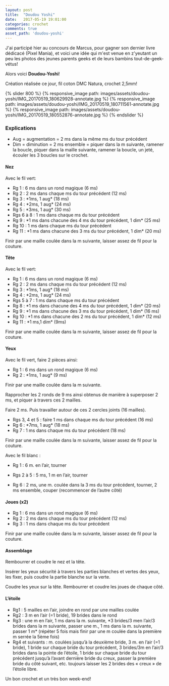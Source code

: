 ```yaml
---
layout: post
title:  "Doudou Yoshi"
date:   2017-05-19 19:01:00
categories: crochet
comments: true
asset_path: 'doudou-yoshi'
---
```


J'ai participé hier au concours de Marcus, pour gagner son dernier livre dédicacé (Pixel Mania), et voici une idée qui m'est venue en z'yeutant un peu les photos des jeunes parents geeks et de leurs bambins tout-de-geek-vétus!

Alors voici **Doudou-Yoshi**!

Création réalisée ce jour, fil coton DMC Natura, crochet 2,5mm!

{% slider 800 %}
{% responsive_image path: images/assets/doudou-yoshi/IMG_20170519_180629928-annotate.jpg %}
{% responsive_image path: images/assets/doudou-yoshi/IMG_20170519_180711561-annotate.jpg %}
{% responsive_image path: images/assets/doudou-yoshi/IMG_20170519_180552876-annotate.jpg %}
{% endslider %}

### Explications

* Aug = augmentation = 2 ms dans la même ms du tour précédent
* Dim = diminution = 2 ms ensemble = piquer dans la m suivante, ramener la boucle, piquer dans la maille suivante, ramener la boucle, un jeté, écouler les 3 boucles sur le crochet.

#### Nez

Avec le fil vert:
* Rg 1 : 6 ms dans un rond magique (6 ms)
* Rg 2 : 2 ms dans chaque ms du tour précédent (12 ms)
* Rg 3 : \*1ms, 1 aug\* (18 ms)
* Rg 4 : \*2ms, 1 aug\* (24 ms)
* Rg 5 : \*3ms, 1 aug\* (30 ms)
* Rgs 6 à 8 : 1 ms dans chaque ms du tour précédent
* Rg 9 : \*1 ms dans chacune des 4 ms du tour précédent, 1 dim\* (25 ms)
* Rg 10 : 1 ms dans chaque ms du tour précédent
* Rg 11 : \*1 ms dans chacune des 3 ms du tour précédent, 1 dim\* (20 ms)

Finir par une maille coulée dans la m suivante, laisser assez de fil pour la couture.

#### Tête

Avec le fil vert:
* Rg 1 : 6 ms dans un rond magique (6 ms)
* Rg 2 : 2 ms dans chaque ms du tour précédent (12 ms)
* Rg 3 : \*1ms, 1 aug\* (18 ms)
* Rg 4 : \*2ms, 1 aug\* (24 ms)
* Rgs 5 à 7 : 1 ms dans chaque ms du tour précédent
* Rg 8 : \*1 ms dans chacune des 4 ms du tour précédent, 1 dim\* (20 ms)
* Rg 9 : \*1 ms dans chacune des 3 ms du tour précédent, 1 dim\* (16 ms)
* Rg 10 : \*1 ms dans chacune des 2 ms du tour précédent, 1 dim\* (12 ms)
* Rg 11 : \*1 ms,1 dim\* (9ms)

Finir par une maille coulée dans la m suivante, laisser assez de fil pour la couture.

#### Yeux 

Avec le fil vert, faire 2 pièces ainsi:
* Rg 1 : 6 ms dans un rond magique (6 ms)
* Rg 2 : \*1ms, 1 aug\* (9 ms)

Finir par une maille coulée dans la m suivante.

Rapprocher les 2 ronds de 9 ms ainsi obtenus de manière à superposer 2 ms, et piquer à travers ces 2 mailles.

Faire 2 ms. Puis travailler autour de ces 2 cercles joints (16 mailles).
* Rgs 3, 4 et 5 : faire 1 ms dans chaque ms du tour précédent (16 ms)
* Rg 6 : \*7ms, 1 aug\* (18 ms)
* Rg 7 : 1 ms dans chaque ms du tour précédent (18 ms)

Finir par une maille coulée dans la m suivante, laisser assez de fil pour la couture.

Avec le fil blanc :
* Rg 1 : 6 m. en l’air, tourner
* Rgs 2 à 5 : 5 ms, 1 m en l’air, tourner

* Rg 6 : 2 ms, une m. coulée dans la 3 ms du tour précédent, tourner, 2 ms ensemble, couper
(recommencer de l’autre côté)

#### Joues (x2)

* Rg 1 : 6 ms dans un rond magique (6 ms)
* Rg 2 : 2 ms dans chaque ms du tour précédent (12 ms)
* Rg 3 : 1 ms dans chaque ms du tour précédent

Finir par une maille coulée dans la m suivante, laisser assez de fil pour la couture.

#### Assemblage

Rembourrer et coudre le nez et la tête.

Insérer les yeux sécurité à travers les parties blanches et vertes des yeux, les fixer, puis coudre la partie blanche sur la verte.

Coudre les yeux sur la tête. Rembourrer et coudre les joues de chaque côté.

#### L’étoile

* Rg1 : 5 mailles en l’air, joindre en rond par une mailles coulée
* Rg2 : 3 m en l’air (=1 bride), 19 brides dans le rond
* Rg3 : une m en l’air, 1 ms dans la m. suivante, \*3 brides/3 men l’air/3 brides dans la m suivante, passer une m., 1 ms dans la m. suivante, passer 1 m\* (répéter 5 fois mais finir par une m coulée dans la première m serrée la 5ème fois)
* Rg4 et suivants : m. coulées jusqu’à la deuxième bride, 3 m. en l’air (=1 bride), 1 bride sur chaque bride du tour précédent, 3 brides/3m en l’air/3 brides dans la pointe de l’étoile, 1 bride sur chaque bride du tour précédent jusqu’à l’avant dernière bride du creux, passer la première bride du côté suivant, etc. toujours laisser les 2 brides des « creux » de l’étoile libre.

Un bon crochet et un très bon week-end!

